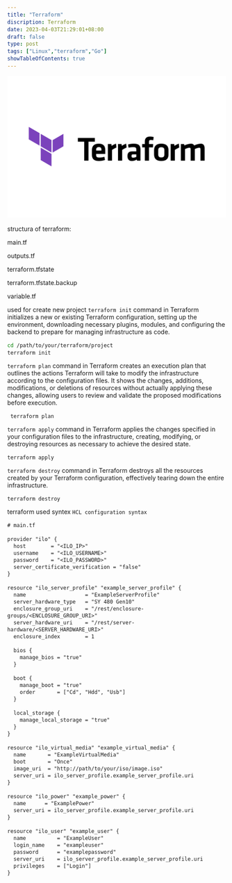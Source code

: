 ```yaml
---
title: "Terraform"
discription: Terraform 
date: 2023-04-03T21:29:01+08:00 
draft: false
type: post
tags: ["Linux","terraform","Go"]
showTableOfContents: true
--- 
```







![terraform1](images/terraform1.svg)


structura of terraform:

main.tf

outputs.tf

terraform.tfstate

terraform.tfstate.backup

variable.tf

 

 used for create new project `terraform init` command in Terraform initializes a new or existing Terraform configuration, setting up the environment, downloading necessary plugins, modules, and configuring the backend to prepare for managing infrastructure as code.
 ```bash
cd /path/to/your/terraform/project
terraform init
 ```

`terraform plan` command in Terraform creates an execution plan that outlines the actions Terraform will take to modify the infrastructure according to the configuration files. It shows the changes, additions, modifications, or deletions of resources without actually applying these changes, allowing users to review and validate the proposed modifications before execution.

```
 terraform plan
```

`terraform apply`  command in Terraform applies the changes specified in your configuration files to the infrastructure, creating, modifying, or destroying resources as necessary to achieve the desired state.
```
terraform apply 
```
`terraform destroy`  command in Terraform destroys all the resources created by your Terraform configuration, effectively tearing down the entire infrastructure.
```
terraform destroy
```


terraform used syntex `HCL configuration syntax` 

```hcl
# main.tf

provider "ilo" {
  host        = "<ILO_IP>"
  username    = "<ILO_USERNAME>"
  password    = "<ILO_PASSWORD>"
  server_certificate_verification = "false"
}

resource "ilo_server_profile" "example_server_profile" {
  name                   = "ExampleServerProfile"
  server_hardware_type   = "SY 480 Gen10"
  enclosure_group_uri    = "/rest/enclosure-groups/<ENCLOSURE_GROUP_URI>"
  server_hardware_uri    = "/rest/server-hardware/<SERVER_HARDWARE_URI>"
  enclosure_index        = 1

  bios {
    manage_bios = "true"
  }

  boot {
    manage_boot = "true"
    order       = ["Cd", "Hdd", "Usb"]
  }

  local_storage {
    manage_local_storage = "true"
  }
}

resource "ilo_virtual_media" "example_virtual_media" {
  name       = "ExampleVirtualMedia"
  boot       = "Once"
  image_uri  = "http://path/to/your/iso/image.iso"
  server_uri = ilo_server_profile.example_server_profile.uri
}

resource "ilo_power" "example_power" {
  name      = "ExamplePower"
  server_uri = ilo_server_profile.example_server_profile.uri
}

resource "ilo_user" "example_user" {
  name          = "ExampleUser"
  login_name    = "exampleuser"
  password      = "examplepassword"
  server_uri    = ilo_server_profile.example_server_profile.uri
  privileges    = ["Login"]
}

```